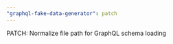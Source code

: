 ```yaml
---
"graphql-fake-data-generator": patch
---
```


PATCH: Normalize file path for GraphQL schema loading
